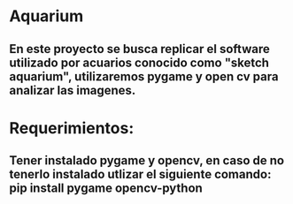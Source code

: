 # Aquarium
## En este proyecto se busca replicar el software utilizado por acuarios conocido como "sketch aquarium", utilizaremos pygame y open cv para analizar las imagenes.
# Requerimientos:
## Tener instalado pygame y opencv, en caso de no tenerlo instalado utlizar el siguiente comando: pip install pygame opencv-python
